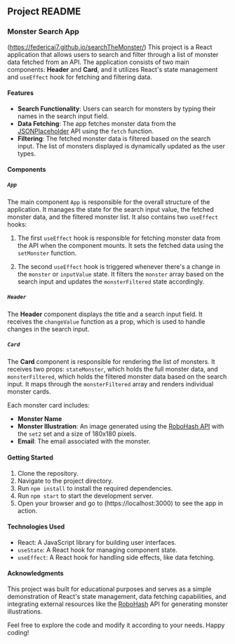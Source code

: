 ## Project README

### Monster Search App
(https://federicai7.github.io/searchTheMonster/)
This project is a React application that allows users to search and filter through a list of monster data fetched from an API. The application consists of two main components: **Header** and **Card**, and it utilizes React's state management and `useEffect` hook for fetching and filtering data.

#### Features

- **Search Functionality**: Users can search for monsters by typing their names in the search input field.
- **Data Fetching**: The app fetches monster data from the [JSONPlaceholder](https://jsonplaceholder.typicode.com/users) API using the `fetch` function.
- **Filtering**: The fetched monster data is filtered based on the search input. The list of monsters displayed is dynamically updated as the user types.

#### Components

##### `App`

The main component `App` is responsible for the overall structure of the application. It manages the state for the search input value, the fetched monster data, and the filtered monster list. It also contains two `useEffect` hooks:

1. The first `useEffect` hook is responsible for fetching monster data from the API when the component mounts. It sets the fetched data using the `setMonster` function.

2. The second `useEffect` hook is triggered whenever there's a change in the `monster` or `inputValue` state. It filters the `monster` array based on the search input and updates the `monsterFiltered` state accordingly.

##### `Header`

The **Header** component displays the title and a search input field. It receives the `changeValue` function as a prop, which is used to handle changes in the search input.

##### `Card`

The **Card** component is responsible for rendering the list of monsters. It receives two props: `stateMonster`, which holds the full monster data, and `monsterFiltered`, which holds the filtered monster data based on the search input. It maps through the `monsterFiltered` array and renders individual monster cards.

Each monster card includes:

- **Monster Name**
- **Monster Illustration**: An image generated using the [RoboHash API](https://robohash.org/) with the `set2` set and a size of 180x180 pixels.
- **Email**: The email associated with the monster.

#### Getting Started

1. Clone the repository.
2. Navigate to the project directory.
3. Run `npm install` to install the required dependencies.
4. Run `npm start` to start the development server.
5. Open your browser and go to (https://localhost:3000) to see the app in action.

#### Technologies Used

- React: A JavaScript library for building user interfaces.
- `useState`: A React hook for managing component state.
- `useEffect`: A React hook for handling side effects, like data fetching.

#### Acknowledgments

This project was built for educational purposes and serves as a simple demonstration of React's state management, data fetching capabilities, and integrating external resources like the [RoboHash](https://robohash.org/) API for generating monster illustrations.

Feel free to explore the code and modify it according to your needs. Happy coding!
